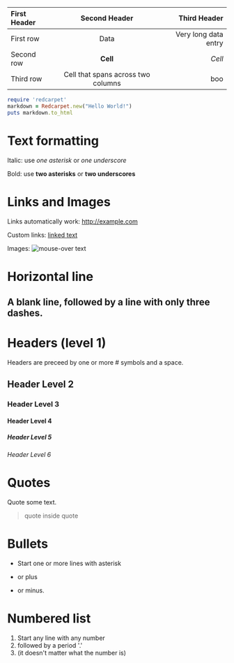 | First Header  | Second Header | Third Header         |
| :------------ | :-----------: | -------------------: |
| First row     | Data          | Very long data entry |
| Second row    | **Cell**      | *Cell*               |
| Third row     | Cell that spans across two columns  | boo|

```ruby
require 'redcarpet'
markdown = Redcarpet.new("Hello World!")
puts markdown.to_html
```

# Text formatting

Italic:
  use *one asterisk* or _one underscore_

Bold:
  use **two asterisks** or __two underscores__

# Links and Images

Links automatically work:
  http://example.com

Custom links:
  [linked text](http://thelink.com "Optional Title")

Images:
  ![mouse-over text](
http://imikimi.com/images/browser_lite/logo_small.png?1353454576)

# Horizontal line

A blank line, followed by a line with only three dashes.
---


# Headers (level 1)

Headers are preceed by one or more # symbols and a space.

## Header Level 2

### Header Level 3

#### Header Level 4

##### Header Level 5

###### Header Level 6



# Quotes
 Quote some text.
 > quote inside quote


# Bullets

* Start one or more lines with asterisk
+ or plus
- or minus.


# Numbered list

1. Start any line with any number
2. followed by a period '.'
1. (it doesn't matter what the number is)
